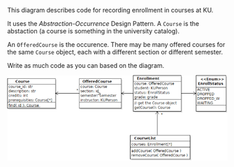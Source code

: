 This diagram describes code for recording enrollment
in courses at KU.

It uses the *Abstraction-Occurrence* Design Pattern.
A `Course` is the abstaction (a course is something
in the university catalog). 

An `OfferedCourse` is the occurence.  There may be
many offered courses for the same `Course` object,
each with a different section or different semester.

Write as much code as you can based on the diagram.

![course-offered course](course-enrollment.png)
